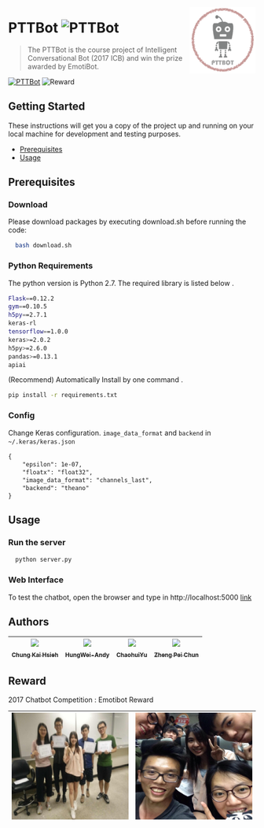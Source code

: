 <img align="right" width="135" height="135"
     title="PTTBot logo" src="./images/pttbot_icon.png">
# PTTBot ![PTTBot](https://img.shields.io/badge/PTT-Chatbot-red.svg)


>The PTTBot is the course project of Intelligent Conversational Bot (2017 ICB)  and win the prize awarded by EmotiBot.

[![PTTBot](https://img.shields.io/badge/Course-2017_ICB-brightgreen.svg)](https://www.csie.ntu.edu.tw/~yvchen/s105-icb/) ![Reward](https://img.shields.io/badge/Reward-EMOTIBOT-blue.svg)

## Getting Started
These instructions will get you a copy of the project up and running on your local machine for development and testing purposes. 

* [Prerequisites](#prerequisites)
* [Usage](#usage)



## Prerequisites
### Download
Please download packages by executing download.sh before running the code:
```bash
  bash download.sh
```

### Python Requirements
The python version is Python 2.7.
The required library is listed below .
```bash
Flask==0.12.2
gym==0.10.5
h5py==2.7.1
keras-rl
tensorflow==1.0.0
keras>=2.0.2
h5py>=2.6.0
pandas>=0.13.1
apiai
```
(Recommend) Automatically Install by one command .
```bash
pip install -r requirements.txt
```

### Config
Change Keras configuration.
`image_data_format` and `backend` in `~/.keras/keras.json`
```
{
    "epsilon": 1e-07,
    "floatx": "float32",
    "image_data_format": "channels_last",
    "backend": "theano"
}
```

## Usage
### Run the server
```bash
  python server.py
```

### Web Interface
To test the chatbot, open the browser and type in http://localhost:5000 [link](http://localhost:5000)


## Authors

| [<img src="https://avatars3.githubusercontent.com/u/17563176?s=460&v=4" width="125px;"/><br /><sub><b>Chung Kai Hsieh</b></sub>](https://github.com/account)<br />        | [<img src="https://avatars0.githubusercontent.com/u/22479778?s=460&v=4" width="125px;"/><br /><sub><b>HungWei-Andy</b></sub>](https://github.com/HungWei-Andy)<br />  | [<img src="https://avatars0.githubusercontent.com/u/24911155?s=460&v=4" width="125px;"/><br /><sub><b>ChaohuiYu</b></sub>](https://github.com/ChaohuiYu)<br />          | [<img src="https://scontent.fkhh1-2.fna.fbcdn.net/v/t1.0-9/600984_382974335099334_1394295018_n.jpg?_nc_cat=0&_nc_eui2=v1%3AAeFtsIiDXhJctKU_uHiLGHyxIPQwqTW05v5zzQgkbXJXMSXwXKB8whndBJlFUGyy10L5KVE2QyTA6-CZWt0t4LRGrYRoIo2EskGN2jvTm8oEjg&oh=4a3114031fe396334dd22e3c2ee70839&oe=5B68F9E9" width="125px;"/><br /><sub><b>Zheng Pei Chun</b></sub>](https://www.facebook.com/rubbincheng?ref=br_rs)<br /> |
|:---:|:---:|:---:|:---:|
## Reward
2017 Chatbot Competition : Emotibot Reward

| <img src="./images/reward_people.png" alt="Reward picture" width="271" height="217"> | <img src="./images/certificate.png" alt="Certificate" width="271" height="217"> |
|:---:|:---:|






